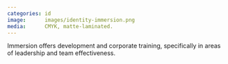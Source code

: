 ```yaml
---
categories: id
image:      images/identity-immersion.png
media:      CMYK, matte-laminated.
---
```

Immersion offers development and corporate training, specifically in areas of 
leadership and team effectiveness. 
